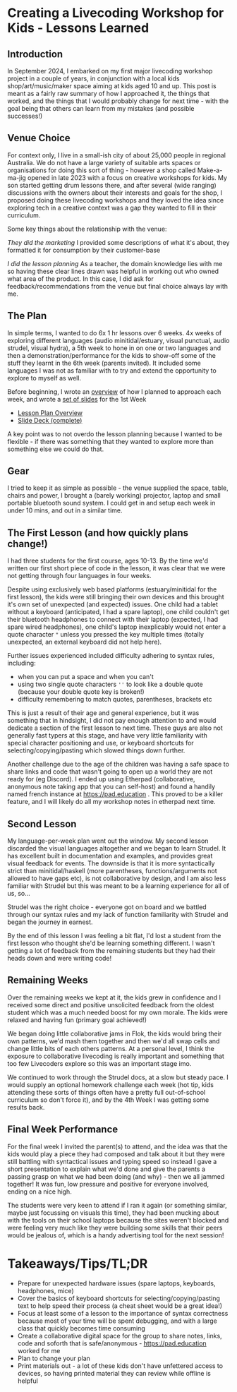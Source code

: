 # Creating a Livecoding Workshop for Kids - Lessons Learned

## Introduction

In September 2024, I embarked on my first major livecoding workshop project in a couple of years, in conjunction with a local kids shop/art/music/maker space aiming at kids aged 10 and up.
This post is meant as a fairly raw summary of how I approached it, the things that worked, and the things that I would probably change for next time - with the goal being that others can learn from my mistakes (and possible successes!)

## Venue Choice

For context only, I live in a small-ish city of about 25,000 people in regional Australia. We do not have a large variety of suitable arts spaces or organisations for doing this sort of thing - however a shop called Make-a-ma-jig opened in late 2023 with a focus on creative workshops for kids. My son started getting drum lessons there, and after several (wide ranging) discussions with the owners about their interests and goals for the shop, I proposed doing these livecoding workshops and they loved the idea since exploring tech in a creative context was a gap they wanted to fill in their curriculum.

Some key things about the relationship with the venue:

*They did the marketing*
I provided some descriptions of what it's about, they formatted it for consumption by their customer-base

*I did the lesson planning*
As a teacher, the domain knowledge lies with me so having these clear lines drawn was helpful in working out who owned what area of the product. In this case, I did ask for feedback/recommendations from the venue but final choice always lay with me.

## The Plan

In simple terms, I wanted to do 6x 1 hr lessons over 6 weeks. 4x weeks of exploring different languages (audio minitidal/estuary, visual punctual, audio strudel, visual hydra), a 5th week to hone in on one or two languages and then a demonstration/performance for the kids to show-off some of the stuff they learnt in the 6th week (parents invited). It included some languages I was not as familiar with to try and extend the opportunity to explore to myself as well.


Before beginning, I wrote an [overview](https://docs.google.com/document/d/1Z01dPVMlJMlOobWonFpk1MBkTXG3u0X2r5I6oWJITQg/edit?usp=sharing) of how I planned to approach each week, and wrote a [set of slides](https://docs.google.com/presentation/d/19qY2wa65UC0coEdhGgoT2PM4uHvhQ5FtBrnm642jaG8/edit?usp=sharing) for the 1st Week
 - [Lesson Plan Overview](https://docs.google.com/document/d/1Z01dPVMlJMlOobWonFpk1MBkTXG3u0X2r5I6oWJITQg/edit?usp=sharing)
 - [Slide Deck (complete)](https://docs.google.com/presentation/d/19qY2wa65UC0coEdhGgoT2PM4uHvhQ5FtBrnm642jaG8/edit?usp=sharing)

A key point was to not overdo the lesson planning because I wanted to be flexible - if there was something that they wanted to explore more than something else we could do that.

## Gear

I tried to keep it as simple as possible - the venue supplied the space, table, chairs and power, I brought a (barely working) projector, laptop and small portable bluetooth sound system. I could get in and setup each week in under 10 mins, and out in a similar time.

## The First Lesson (and how quickly plans change!)

I had three students for the first course, ages 10-13. By the time we'd written our first short piece of code in the lesson, it was clear that we were not getting through four languages in four weeks. 

Despite using exclusively web based platforms (estuary/minitidal for the first lesson), the kids were still bringing their own devices and this brought it's own set of unexpected (and expected) issues. One child had a tablet without a keyboard (anticipated, I had a spare laptop), one child couldn't get their bluetooth headphones to connect with their laptop (expected, I had spare wired headphones), one child's laptop inexplicably would not enter a quote character `"` unless you pressed the key multiple times (totally unexpected, an external keyboard did not help here).

Further issues experienced included difficulty adhering to syntax rules, including:
 - when you can put a space and when you can't
 - using two single quote characters `''` to look like a double quote (because your double quote key is broken!)
 - difficulty remembering to match quotes, parentheses, brackets etc

This is just a result of their age and general experience, but it was something that in hindsight, I did not pay enough attention to and would dedicate a section of the first lesson to next time. These guys are also not generally fast typers at this stage, and have very little familiarity with special character positioning and use, or keyboard shortcuts for selecting/copying/pasting which slowed things down further.

Another challenge due to the age of the children was having a safe space to share links and code that wasn't going to open up a world they are not ready for (eg Discord). I ended up using Etherpad (collaborative, anonymous note taking app that you can self-host) and found a handily named french instance at https://pad.education . This proved to be a killer feature, and I will likely do all my workshop notes in etherpad next time.

## Second Lesson

My language-per-week plan went out the window. My second lesson discarded the visual languages altogether and we began to learn Strudel. It has excellent built in documentation and examples, and provides great visual feedback for events. The downside is that it is more syntactically strict than minitidal/haskell (more parentheses, functions/arguments not allowed to have gaps etc), is not collaborative by design, and I am also less familiar with Strudel but this was meant to be a learning experience for all of us, so...

Strudel was the right choice - everyone got on board and we battled through our syntax rules and my lack of function familiarity with Strudel and began the journey in earnest.

By the end of this lesson I was feeling a bit flat, I'd lost a student from the first lesson who thought she'd be learning something different. I wasn't getting a lot of feedback from the remaining students but they had their heads down and were writing code!

## Remaining Weeks

Over the remaining weeks we kept at it, the kids grew in confidence and I received some direct and positive unsolicited feedback from the oldest student which was a much needed boost for my own morale. The kids were relaxed and having fun (primary goal achieved!)

We began doing little collaborative jams in Flok, the kids would bring their own patterns, we'd mash them together and then we'd all swap cells and change little bits of each others patterns. At a personal level, I think the exposure to collaborative livecoding is really important and something that too few Livecoders explore so this was an important stage imo.

We continued to work through the Strudel docs, at a slow but steady pace. I would supply an optional homework challenge each week (hot tip, kids attending these sorts of things often have a pretty full out-of-school curriculum so don't force it), and by the 4th Week I was getting some results back.

## Final Week Performance

For the final week I invited the parent(s) to attend, and the idea was that the kids would play a piece they had composed and talk about it but they were still battling with syntactical issues and typing speed so instead I gave a short presentation to explain what we'd done and give the parents a passing grasp on what we had been doing (and why) - then we all jammed together! It was fun, low pressure and positive for everyone involved, ending on a nice high.

The students were very keen to attend if I ran it again (or something similar, maybe just focussing on visuals this time), they had been mucking about with the tools on their school laptops because the sites weren't blocked and were feeling very much like they were building some skills that their peers would be jealous of, which is a handy advertising tool for the next session!

# Takeaways/Tips/TL;DR
 - Prepare for unexpected hardware issues (spare laptops, keyboards, headphones, mice)
 - Cover the basics of keyboard shortcuts for selecting/copying/pasting text to help speed their process (a cheat sheet would be a great idea!)
 - Focus at least some of a lesson to the importance of syntax correctness because most of your time will be spent debugging, and with a large class that quickly becomes time consuming
 - Create a collaborative digital space for the group to share notes, links, code and soforth that is safe/anonymous - https://pad.education worked for me
 - Plan to change your plan
 - Print materials out - a lot of these kids don't have unfettered access to devices, so having printed material they can review while offline is helpful
